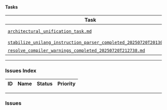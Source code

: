 #### Tasks

| Task | Status | Priority | Responsible |
|---|---|---|---|
| [`architectural_unification_task.md`](./architectural_unification_task.md) | Not Started | High | @user |
| [`stabilize_unilang_instruction_parser_completed_20250720T201301.md`](../unilang_instruction_parser/task/stabilize_unilang_instruction_parser_completed_20250720T201301.md) | Completed | High | @AI |
| [`resolve_compiler_warnings_completed_20250720T212738.md`](../unilang_instruction_parser/task/resolve_compiler_warnings_completed_20250720T212738.md) | Completed | High | @AI |

---

### Issues Index

| ID | Name | Status | Priority |
|---|---|---|---|

---

### Issues

